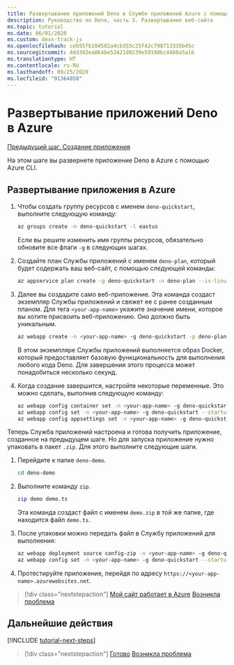 ```yaml
---
title: Развертывание приложений Deno в Службе приложений Azure с помощью Visual Studio Code
description: Руководство по Deno, часть 3. Развертывание веб-сайта
ms.topic: tutorial
ms.date: 06/01/2020
ms.custom: devx-track-js
ms.openlocfilehash: ceb55fb184582a4cb355c25f42c798713335b45c
ms.sourcegitcommit: 4dd392ea864be52421d0239e59198bc44b0a5a16
ms.translationtype: HT
ms.contentlocale: ru-RU
ms.lasthandoff: 09/25/2020
ms.locfileid: "91364858"
---
```

# <a name="deploy-deno-apps-to-azure"></a>Развертывание приложений Deno в Azure

[Предыдущий шаг. Создание приложения](tutorial-visual-studio-code-azure-app-service-deno-02.md)

На этом шаге вы развернете приложение Deno в Azure с помощью Azure CLI.

## <a name="deploy-the-app-to-azure"></a>Развертывание приложения в Azure

1. Чтобы создать группу ресурсов с именем `deno-quickstart`, выполните следующую команду:

    ```bash
    az groups create -n deno-quickstart -l eastus
    ```

    Если вы решите изменить имя группы ресурсов, обязательно обновите все флаги `-g` в следующих шагах.

1. Создайте план Службы приложений с именем `deno-plan`, который будет содержать ваш веб-сайт, с помощью следующей команды:

    ```bash
    az appservice plan create -g deno-quickstart -n deno-plan --is-linux
    ```

1. Далее вы создадите само веб-приложение. Эта команда создаст экземпляр Службы приложений и свяжет ее с ранее созданным планом. Для тега `<your-app-name>` укажите значение имени, которое вы хотите присвоить веб-приложению. Оно должно быть уникальным.

    ```bash
    az webapp create -n <your-app-name> -g deno-quickstart -p deno-plan -i anthonychu/azure-webapps-deno:1.0.2
    ```

    В этом экземпляре Службы приложений выполняется образ Docker, который предоставляет базовую функциональность для выполнения любого кода Deno. Для завершения этого процесса может понадобиться несколько секунд.

1. Когда создание завершится, настройте некоторые переменные. Это можно сделать, выполнив следующую команду:

    ```bash
    az webapp config container set -n <your-app-name> -g deno-quickstart -i anthonychu/azure-webapps-deno:1.0.2 -r 'https://index.docker.io' -u '' -p  '' -t true && \
    az webapp config set -n <your-app-name> -g deno-quickstart --startup-file '' && \
    az webapp config appsettings set -n <your-app-name> -g deno-quickstart --settings WEBSITE_RUN_FROM_PACKAGE=1 WEBSITES_ENABLE_APP_SERVICE_STORAGE=true
    ```

Теперь Служба приложений настроена и готова получить приложение, созданное на предыдущем шаге. Но для запуска приложение нужно упаковать в пакет `.zip`. Для этого выполните следующие шаги.

1. Перейдите к папке `deno-demo`.

    ```bash
    cd deno-demo
    ```

1. Выполните команду `zip`.

    ```bash
    zip demo demo.ts
    ```

    Эта команда создаст файл с именем `demo.zip` в той же папке, где находится файл `demo.ts`.

1. После упаковки можно передать файл в Службу приложений для выполнения:

    ```bash
    az webapp deployment source config-zip -n <your-app-name> -g deno-quickstart --src ./demo.zip && \
    az webapp config set -n <your-app-name> -g deno-quickstart --startup-file 'deno run --allow-net demo.ts'
    ```

1. Протестируйте приложение, перейдя по адресу `https://<your-app-name>.azurewebsites.net`.

> [!div class="nextstepaction"]
> [Мой сайт работает в Azure](tutorial-visual-studio-code-azure-app-service-deno-04.md) [Возникла проблема](https://www.research.net/r/PWZWZ52?tutorial=deno-deployment-azureappservice&step=deploy-app)

## <a name="next-steps"></a>Дальнейшие действия

[!INCLUDE [tutorial-next-steps](includes/tutorial-next-steps.md)]

> [!div class="nextstepaction"]
> [Готово](node-howto-deploy-web-app.md) [Возникла проблема](https://www.research.net/r/PWZWZ52?tutorial=deno-deployment-azureappservice&step=clean-up-resources)
